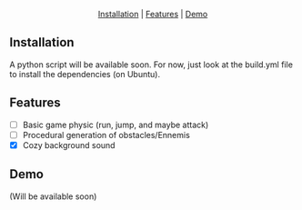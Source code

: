 <p align="center">
  <a href=#installation>Installation</a> |
  <a href=#features>Features</a> |
  <a href=#demo>Demo</a>
</p>

## Installation
A python script will be available soon. For now, just look at the build.yml file to install the dependencies (on Ubuntu).

## Features
  - [ ] Basic game physic (run, jump, and maybe attack)
  - [ ] Procedural generation of obstacles/Ennemis
  - [x] Cozy background sound

## Demo
(Will be available soon)
